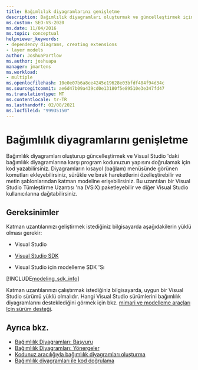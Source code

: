 ```yaml
---
title: Bağımlılık diyagramlarını genişletme
description: Bağımlılık diyagramları oluşturmak ve güncelleştirmek için nasıl kod yazabilir ve Visual Studio 'daki bağımlılık diyagramlarına karşı program kodunuzun yapısını nasıl doğrulayabileceğinizi öğrenin.
ms.custom: SEO-VS-2020
ms.date: 11/04/2016
ms.topic: conceptual
helpviewer_keywords:
- dependency diagrams, creating extensions
- layer models
author: JoshuaPartlow
ms.author: joshuapa
manager: jmartens
ms.workload:
- multiple
ms.openlocfilehash: 10e0e07b6a8ee4245e19628e03bfdf484f94d34c
ms.sourcegitcommit: ae6d47b09a439cd0e13180f5e89510e3e347fd47
ms.translationtype: MT
ms.contentlocale: tr-TR
ms.lasthandoff: 02/08/2021
ms.locfileid: "99935150"
---
```

# <a name="extend-dependency-diagrams"></a>Bağımlılık diyagramlarını genişletme

Bağımlılık diyagramları oluşturup güncelleştirmek ve Visual Studio 'daki bağımlılık diyagramlarına karşı program kodunuzun yapısını doğrulamak için kod yazabilirsiniz. Diyagramların kısayol (bağlam) menüsünde görünen komutları ekleyebilirsiniz, sürükle ve bırak hareketlerini özelleştirebilir ve metin şablonlarından katman modeline erişebilirsiniz. Bu uzantıları bir Visual Studio Tümleştirme Uzantısı 'na (VSıX) paketleyebilir ve diğer Visual Studio kullanıcılarına dağıtabilirsiniz.

## <a name="requirements"></a>Gereksinimler

Katman uzantılarınızı geliştirmek istediğiniz bilgisayarda aşağıdakilerin yüklü olması gerekir:

- Visual Studio

- [Visual Studio SDK](../extensibility/visual-studio-sdk.md)

- Visual Studio için modelleme SDK 'Sı

[!INCLUDE[modeling_sdk_info](includes/modeling_sdk_info.md)]

Katman uzantılarınızı çalıştırmak istediğiniz bilgisayarda, uygun bir Visual Studio sürümü yüklü olmalıdır. Hangi Visual Studio sürümlerini bağımlılık diyagramlarını desteklediğini görmek için bkz. [mimari ve modelleme araçları Için sürüm desteği](../modeling/what-s-new-for-design-in-visual-studio.md#VersionSupport).

## <a name="see-also"></a>Ayrıca bkz.

- [Bağımlılık Diyagramları: Başvuru](../modeling/layer-diagrams-reference.md)
- [Bağımlılık Diyagramları: Yönergeler](../modeling/layer-diagrams-guidelines.md)
- [Kodunuz aracılığıyla bağımlılık diyagramları oluşturma](../modeling/create-layer-diagrams-from-your-code.md)
- [Bağımlılık diyagramları ile kod doğrulama](../modeling/validate-code-with-layer-diagrams.md)
